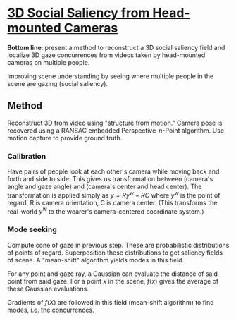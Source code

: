 # [3D Social Saliency from Head-mounted Cameras](http://www.cs.cmu.edu/~hyunsoop/nips/NIPS12.pdf)

**Bottom line**: present a method to reconstruct a 3D social saliency field and localize 3D gaze concurrences from videos taken by head-mounted cameras on multiple people.

Improving scene understanding by seeing where multiple people in the scene are gazing (social saliency).

## Method
Reconstruct 3D from video using "structure from motion."
Camera pose is recovered using a RANSAC embedded Perspective-$n$-Point algorithm.
Use motion capture to provide ground truth.

### Calibration

Have pairs of people look at each other's camera while moving back and forth and side to side. This gives us transformation between (camera's angle and gaze angle) and (camera's center and head center). The transformation is applied simply as $y = Ry^w - RC$ where $y^w$ is the point of regard, R is camera orientation, C is camera center. (This transforms the real-world $y^w$ to the wearer's camera-centered coordinate system.)

### Mode seeking

Compute cone of gaze in previous step. These are probabilistic distributions of points of regard. Superposition these distributions to get saliency fields of scene. A "mean-shift" algorithm yields modes in this field.

For any point and gaze ray, a Gaussian can evaluate the distance of said point from said gaze. For a point $x$ in the scene, $f(x)$ gives the average of these Gaussian evaluations. 

Gradients of $f(X)$ are followed in this field (mean-shift algorithm) to find modes, i.e. the concurrences.

<!--stackedit_data:
eyJoaXN0b3J5IjpbLTE5MjE1NDc4MTgsMTM0ODI2NDcxNCwyMD
QwOTA4ODEsLTU2NTMzMTc3MCwtODUxNDM4ODY3LC0yMDgwMzA4
ODkwLC0xMTE0MTQ2MjkwXX0=
-->